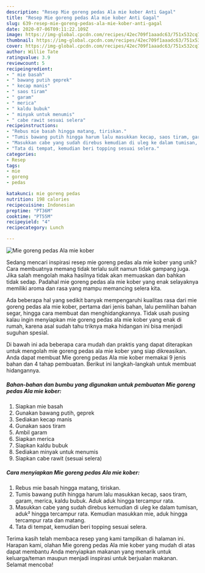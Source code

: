 ```yaml
---
description: "Resep Mie goreng pedas Ala mie kober Anti Gagal"
title: "Resep Mie goreng pedas Ala mie kober Anti Gagal"
slug: 639-resep-mie-goreng-pedas-ala-mie-kober-anti-gagal
date: 2020-07-06T09:11:22.109Z
image: https://img-global.cpcdn.com/recipes/42ec709f1aaadc63/751x532cq70/mie-goreng-pedas-ala-mie-kober-foto-resep-utama.jpg
thumbnail: https://img-global.cpcdn.com/recipes/42ec709f1aaadc63/751x532cq70/mie-goreng-pedas-ala-mie-kober-foto-resep-utama.jpg
cover: https://img-global.cpcdn.com/recipes/42ec709f1aaadc63/751x532cq70/mie-goreng-pedas-ala-mie-kober-foto-resep-utama.jpg
author: Willie Tate
ratingvalue: 3.9
reviewcount: 5
recipeingredient:
- " mie basah"
- " bawang putih geprek"
- " kecap manis"
- " saos tiram"
- " garam"
- " merica"
- " kaldu bubuk"
- " minyak untuk menumis"
- " cabe rawit sesuai selera"
recipeinstructions:
- "Rebus mie basah hingga matang, tiriskan."
- "Tumis bawang putih hingga harum lalu masukkan kecap, saos tiram, garam, merica, kaldu bubuk. Aduk aduk hingga tercampur rata."
- "Masukkan cabe yang sudah direbus kemudian di uleg ke dalam tumisan, aduk² hingga tercampur rata. Kemudian masukkan mie, aduk hingga tercampur rata dan matang."
- "Tata di tempat, kemudian beri topping sesuai selera."
categories:
- Resep
tags:
- mie
- goreng
- pedas

katakunci: mie goreng pedas 
nutrition: 198 calories
recipecuisine: Indonesian
preptime: "PT36M"
cooktime: "PT55M"
recipeyield: "4"
recipecategory: Lunch

---
```



![Mie goreng pedas Ala mie kober](https://img-global.cpcdn.com/recipes/42ec709f1aaadc63/751x532cq70/mie-goreng-pedas-ala-mie-kober-foto-resep-utama.jpg)

Sedang mencari inspirasi resep mie goreng pedas ala mie kober yang unik? Cara membuatnya memang tidak terlalu sulit namun tidak gampang juga. Jika salah mengolah maka hasilnya tidak akan memuaskan dan bahkan tidak sedap. Padahal mie goreng pedas ala mie kober yang enak selayaknya memiliki aroma dan rasa yang mampu memancing selera kita.

Ada beberapa hal yang sedikit banyak mempengaruhi kualitas rasa dari mie goreng pedas ala mie kober, pertama dari jenis bahan, lalu pemilihan bahan segar, hingga cara membuat dan menghidangkannya. Tidak usah pusing kalau ingin menyiapkan mie goreng pedas ala mie kober yang enak di rumah, karena asal sudah tahu triknya maka hidangan ini bisa menjadi suguhan spesial.




Di bawah ini ada beberapa cara mudah dan praktis yang dapat diterapkan untuk mengolah mie goreng pedas ala mie kober yang siap dikreasikan. Anda dapat membuat Mie goreng pedas Ala mie kober memakai 9 jenis bahan dan 4 tahap pembuatan. Berikut ini langkah-langkah untuk membuat hidangannya.

<!--inarticleads1-->

##### Bahan-bahan dan bumbu yang digunakan untuk pembuatan Mie goreng pedas Ala mie kober:

1. Siapkan  mie basah
1. Gunakan  bawang putih, geprek
1. Sediakan  kecap manis
1. Gunakan  saos tiram
1. Ambil  garam
1. Siapkan  merica
1. Siapkan  kaldu bubuk
1. Sediakan  minyak untuk menumis
1. Siapkan  cabe rawit (sesuai selera)




<!--inarticleads2-->

##### Cara menyiapkan Mie goreng pedas Ala mie kober:

1. Rebus mie basah hingga matang, tiriskan.
1. Tumis bawang putih hingga harum lalu masukkan kecap, saos tiram, garam, merica, kaldu bubuk. Aduk aduk hingga tercampur rata.
1. Masukkan cabe yang sudah direbus kemudian di uleg ke dalam tumisan, aduk² hingga tercampur rata. Kemudian masukkan mie, aduk hingga tercampur rata dan matang.
1. Tata di tempat, kemudian beri topping sesuai selera.




Terima kasih telah membaca resep yang kami tampilkan di halaman ini. Harapan kami, olahan Mie goreng pedas Ala mie kober yang mudah di atas dapat membantu Anda menyiapkan makanan yang menarik untuk keluarga/teman maupun menjadi inspirasi untuk berjualan makanan. Selamat mencoba!
